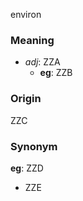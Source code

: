 environ
### Meaning
+ _adj_: ZZA
	+ __eg__: ZZB

### Origin

ZZC

### Synonym

__eg__: ZZD

+ ZZE


